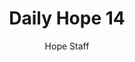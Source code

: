 ---
image: /assets/img/daily-hope-default-artwork.png
title: Daily Hope 14
number: 14
categories:
  - Daily Hope
author: Hope Staff
notes: Daily Hope 14
embed: >-
  <iframe src="https://open.spotify.com/embed/episode/3uYwSU5FBsiR91FvHs4JtS?utm_source=generator" width="400px" height="102px" frameborder=“0" scrolling=“no”></iframe>
---